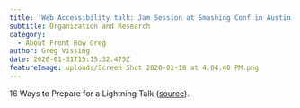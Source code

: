 ```yaml
---
title: 'Web Accessibility talk: Jam Session at Smashing Conf in Austin 2020'
subtitle: Organization and Research
category:
  - About Front Row Greg
author: Greg Vissing
date: 2020-01-31T15:15:32.475Z
featureImage: uploads/Screen Shot 2020-01-18 at 4.04.40 PM.png
---
```

16 Ways to Prepare for a Lightning Talk ([source](https://www.semrush.com/blog/16-ways-to-prepare-for-a-lightning-talk/)).

